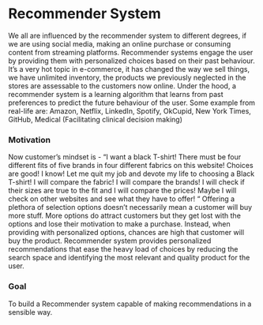 
# Recommender System 

We all are influenced by the recommender system to different degrees, if we are using social media, making an online purchase or consuming content from streaming platforms. Recommender systems engage the user by providing them with personalized choices based on their past behaviour. 
It’s a very hot topic in e-commerce, it has changed the way we sell things, we have unlimited inventory, the products we previously neglected in the stores are assessable to the customers now online. 
Under the hood, a recommender system is a learning algorithm that learns from past preferences to predict the future behaviour of the user.
Some example from real-life are: Amazon, Netflix, LinkedIn, Spotify,  OkCupid, New York Times, GitHub, Medical (Facilitating clinical decision making)


### Motivation
Now customer’s mindset is - 
“I want a black T-shirt! There must be four different fits of five brands in four different fabrics on this website! Choices are good! I know!  Let me quit my job and devote my life to choosing a Black T-shirt! I will compare the fabric! I will compare the brands! I will check if their sizes are true to the fit and I will compare the prices! Maybe I will check on other websites and see what they have to offer! “
Offering a plethora of selection options doesn’t necessarily mean a customer will buy more stuff. More options do attract customers but they get lost with the options and lose their motivation to make a purchase.  Instead, when providing with personalized options, chances are high that customer will buy the product.  Recommender system provides personalized recommendations that ease the heavy load of choices by reducing the search space and identifying the most relevant and quality product for the user. 


### Goal
To build a Recommender system capable of making recommendations in a sensible way.

